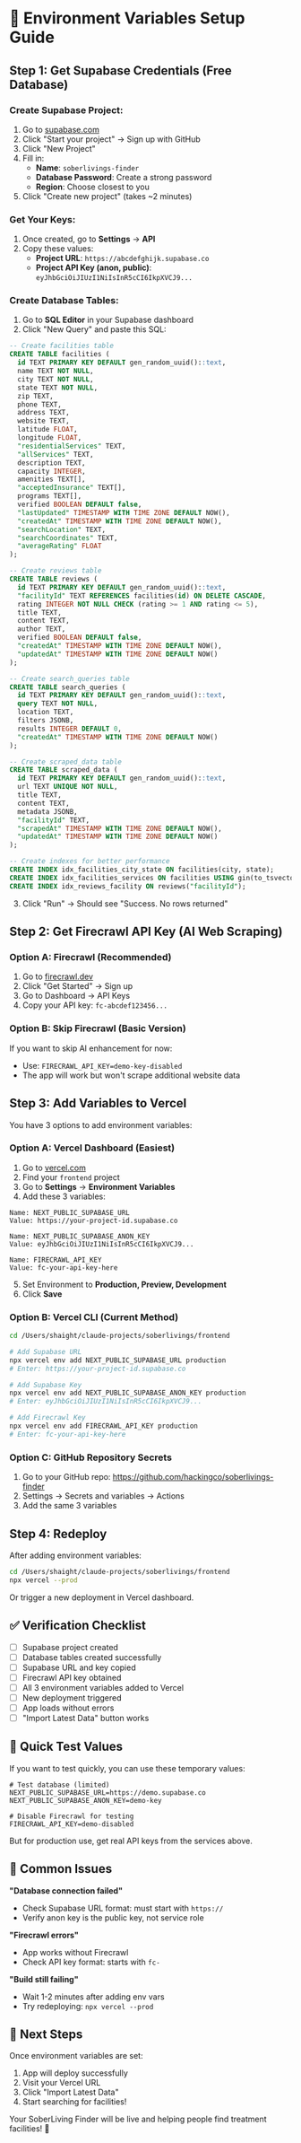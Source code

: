 # 🔑 Environment Variables Setup Guide

## Step 1: Get Supabase Credentials (Free Database)

### Create Supabase Project:
1. Go to [supabase.com](https://supabase.com)
2. Click "Start your project" → Sign up with GitHub
3. Click "New Project"
4. Fill in:
   - **Name**: `soberlivings-finder`
   - **Database Password**: Create a strong password
   - **Region**: Choose closest to you
5. Click "Create new project" (takes ~2 minutes)

### Get Your Keys:
1. Once created, go to **Settings** → **API**
2. Copy these values:
   - **Project URL**: `https://abcdefghijk.supabase.co`
   - **Project API Key (anon, public)**: `eyJhbGciOiJIUzI1NiIsInR5cCI6IkpXVCJ9...`

### Create Database Tables:
1. Go to **SQL Editor** in your Supabase dashboard
2. Click "New Query" and paste this SQL:

```sql
-- Create facilities table
CREATE TABLE facilities (
  id TEXT PRIMARY KEY DEFAULT gen_random_uuid()::text,
  name TEXT NOT NULL,
  city TEXT NOT NULL,
  state TEXT NOT NULL,
  zip TEXT,
  phone TEXT,
  address TEXT,
  website TEXT,
  latitude FLOAT,
  longitude FLOAT,
  "residentialServices" TEXT,
  "allServices" TEXT,
  description TEXT,
  capacity INTEGER,
  amenities TEXT[],
  "acceptedInsurance" TEXT[],
  programs TEXT[],
  verified BOOLEAN DEFAULT false,
  "lastUpdated" TIMESTAMP WITH TIME ZONE DEFAULT NOW(),
  "createdAt" TIMESTAMP WITH TIME ZONE DEFAULT NOW(),
  "searchLocation" TEXT,
  "searchCoordinates" TEXT,
  "averageRating" FLOAT
);

-- Create reviews table
CREATE TABLE reviews (
  id TEXT PRIMARY KEY DEFAULT gen_random_uuid()::text,
  "facilityId" TEXT REFERENCES facilities(id) ON DELETE CASCADE,
  rating INTEGER NOT NULL CHECK (rating >= 1 AND rating <= 5),
  title TEXT,
  content TEXT,
  author TEXT,
  verified BOOLEAN DEFAULT false,
  "createdAt" TIMESTAMP WITH TIME ZONE DEFAULT NOW(),
  "updatedAt" TIMESTAMP WITH TIME ZONE DEFAULT NOW()
);

-- Create search_queries table
CREATE TABLE search_queries (
  id TEXT PRIMARY KEY DEFAULT gen_random_uuid()::text,
  query TEXT NOT NULL,
  location TEXT,
  filters JSONB,
  results INTEGER DEFAULT 0,
  "createdAt" TIMESTAMP WITH TIME ZONE DEFAULT NOW()
);

-- Create scraped_data table
CREATE TABLE scraped_data (
  id TEXT PRIMARY KEY DEFAULT gen_random_uuid()::text,
  url TEXT UNIQUE NOT NULL,
  title TEXT,
  content TEXT,
  metadata JSONB,
  "facilityId" TEXT,
  "scrapedAt" TIMESTAMP WITH TIME ZONE DEFAULT NOW(),
  "updatedAt" TIMESTAMP WITH TIME ZONE DEFAULT NOW()
);

-- Create indexes for better performance
CREATE INDEX idx_facilities_city_state ON facilities(city, state);
CREATE INDEX idx_facilities_services ON facilities USING gin(to_tsvector('english', "allServices"));
CREATE INDEX idx_reviews_facility ON reviews("facilityId");
```

3. Click "Run" → Should see "Success. No rows returned"

## Step 2: Get Firecrawl API Key (AI Web Scraping)

### Option A: Firecrawl (Recommended)
1. Go to [firecrawl.dev](https://firecrawl.dev)
2. Click "Get Started" → Sign up
3. Go to Dashboard → API Keys
4. Copy your API key: `fc-abcdef123456...`

### Option B: Skip Firecrawl (Basic Version)
If you want to skip AI enhancement for now:
- Use: `FIRECRAWL_API_KEY=demo-key-disabled`
- The app will work but won't scrape additional website data

## Step 3: Add Variables to Vercel

You have 3 options to add environment variables:

### Option A: Vercel Dashboard (Easiest)
1. Go to [vercel.com](https://vercel.com/dashboard)
2. Find your `frontend` project
3. Go to **Settings** → **Environment Variables**
4. Add these 3 variables:

```
Name: NEXT_PUBLIC_SUPABASE_URL
Value: https://your-project-id.supabase.co

Name: NEXT_PUBLIC_SUPABASE_ANON_KEY  
Value: eyJhbGciOiJIUzI1NiIsInR5cCI6IkpXVCJ9...

Name: FIRECRAWL_API_KEY
Value: fc-your-api-key-here
```

5. Set Environment to **Production, Preview, Development**
6. Click **Save**

### Option B: Vercel CLI (Current Method)
```bash
cd /Users/shaight/claude-projects/soberlivings/frontend

# Add Supabase URL
npx vercel env add NEXT_PUBLIC_SUPABASE_URL production
# Enter: https://your-project-id.supabase.co

# Add Supabase Key  
npx vercel env add NEXT_PUBLIC_SUPABASE_ANON_KEY production
# Enter: eyJhbGciOiJIUzI1NiIsInR5cCI6IkpXVCJ9...

# Add Firecrawl Key
npx vercel env add FIRECRAWL_API_KEY production  
# Enter: fc-your-api-key-here
```

### Option C: GitHub Repository Secrets
1. Go to your GitHub repo: https://github.com/hackingco/soberlivings-finder
2. Settings → Secrets and variables → Actions
3. Add the same 3 variables

## Step 4: Redeploy

After adding environment variables:

```bash
cd /Users/shaight/claude-projects/soberlivings/frontend
npx vercel --prod
```

Or trigger a new deployment in Vercel dashboard.

## ✅ Verification Checklist

- [ ] Supabase project created
- [ ] Database tables created successfully  
- [ ] Supabase URL and key copied
- [ ] Firecrawl API key obtained
- [ ] All 3 environment variables added to Vercel
- [ ] New deployment triggered
- [ ] App loads without errors
- [ ] "Import Latest Data" button works

## 🎯 Quick Test Values

If you want to test quickly, you can use these temporary values:

```env
# Test database (limited)
NEXT_PUBLIC_SUPABASE_URL=https://demo.supabase.co
NEXT_PUBLIC_SUPABASE_ANON_KEY=demo-key

# Disable Firecrawl for testing
FIRECRAWL_API_KEY=demo-disabled
```

But for production use, get real API keys from the services above.

## 🚨 Common Issues

**"Database connection failed"**
- Check Supabase URL format: must start with `https://`
- Verify anon key is the public key, not service role

**"Firecrawl errors"** 
- App works without Firecrawl
- Check API key format: starts with `fc-`

**"Build still failing"**
- Wait 1-2 minutes after adding env vars
- Try redeploying: `npx vercel --prod`

## 🎉 Next Steps

Once environment variables are set:
1. App will deploy successfully
2. Visit your Vercel URL
3. Click "Import Latest Data"
4. Start searching for facilities!

Your SoberLiving Finder will be live and helping people find treatment facilities! 🚀
